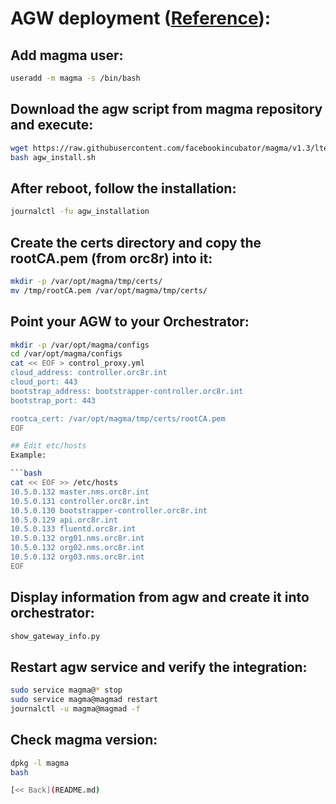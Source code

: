 # AGW deployment ([Reference](https://magma.github.io/magma/docs/lte/setup_deb)):


## Add magma user:
```bash
useradd -m magma -s /bin/bash
```

## Download the agw script from magma repository and execute:
```bash
wget https://raw.githubusercontent.com/facebookincubator/magma/v1.3/lte/gateway/deploy/agw_install.sh
bash agw_install.sh
```

## After reboot, follow the installation:
```bash
journalctl -fu agw_installation
```

## Create the certs directory and copy the rootCA.pem (from orc8r) into it:
```bash
mkdir -p /var/opt/magma/tmp/certs/
mv /tmp/rootCA.pem /var/opt/magma/tmp/certs/
```

## Point your AGW to your Orchestrator:
```bash
mkdir -p /var/opt/magma/configs
cd /var/opt/magma/configs
cat << EOF > control_proxy.yml
cloud_address: controller.orc8r.int
cloud_port: 443
bootstrap_address: bootstrapper-controller.orc8r.int
bootstrap_port: 443

rootca_cert: /var/opt/magma/tmp/certs/rootCA.pem
EOF

## Edit etc/hosts 
Example:

```bash
cat << EOF >> /etc/hosts
10.5.0.132 master.nms.orc8r.int
10.5.0.131 controller.orc8r.int
10.5.0.130 bootstrapper-controller.orc8r.int
10.5.0.129 api.orc8r.int
10.5.0.133 fluentd.orc8r.int
10.5.0.132 org01.nms.orc8r.int
10.5.0.132 org02.nms.orc8r.int
10.5.0.132 org03.nms.orc8r.int
EOF
```

## Display information from agw and create it into orchestrator:
```bash
show_gateway_info.py
```

## Restart agw service and verify the integration:
```bash
sudo service magma@* stop
sudo service magma@magmad restart
journalctl -u magma@magmad -f
```

## Check magma version:
```bash
dpkg -l magma
bash

[<< Back](README.md)